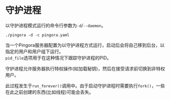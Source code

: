 # 守护进程

以守护进程模式运行的命令行参数为`-d`/`--daemon`。
```shell
./pingora -d -c pingora.yaml
```

当一个Pingora服务器配置为以守护进程方式运行，启动后会将自己移到后台，以指定的用户和用户组下运行。<br>
`pid_file`选项用于在这种情况下跟踪守护进程的PID。

守护进程允许服务器执行特权操作(如加载秘钥)，然后在接受请求前切换到非特权用户。

此过程发生于`run_forever()`调用中。由于启动守护进程时需要执行`fork()`，一些在此之前创建的东西(比如线程)可能会丢失。

